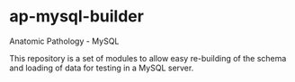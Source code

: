 # ap-mysql-builder

Anatomic Pathology - MySQL

This repository is a set of modules to allow easy re-building of the schema and loading of data for testing in a MySQL server.
